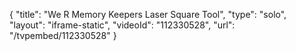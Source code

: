 {
    "title": "We R Memory Keepers Laser Square Tool",
    "type": "solo",
    "layout": "iframe-static",
    "videoId": "112330528",
    "url": "\/tvpembed\/112330528"
}